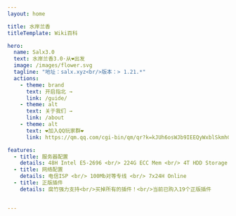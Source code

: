 ```yaml
---
layout: home

title: 水岸兰香
titleTemplate: Wiki百科

hero:
  name: Salx3.0
  text: 水岸兰香3.0·从❤️出发
  image: /images/flower.svg
  tagline: "地址：salx.xyz<br/>版本：> 1.21.*" 
  actions:
    - theme: brand
      text: 开启指北 →  
      link: /guide/
    - theme: alt
      text: 关于我们 →  
      link: /about
    - theme: alt
      text: ❤️加入QQ玩家群❤️
      link: https://qm.qq.com/cgi-bin/qm/qr?k=kJUh6osWJb9IEEQyWxblSkmhGkjN1AFD&jump_from=webapi&authKey=i3hs9CVkNwKa2G1n8RRu1Ds7OvXDMaXvn3p1X0MlannMk9GVUDEVgMframpQSXmN

features:
  - title: 服务器配置
    details: 48H Intel E5-2696 <br/> 224G ECC Mem <br/> 4T HDD Storage <br/> 确保流畅的游戏体验和稳定的性能。
  - title: 网络配置
    details: 电信ISP <br/> 100Mb对等专线 <br/> 7x24H Online
  - title: 正版插件
    details: 腐竹强力支持<br/>买掉所有的插件！<br/>当前已购入19个正版插件


---
```

<style module>
  :root {
    /* --vp-home-hero-name-color: #ee90b2; */
    --vp-home-hero-name-color: #transparent;
    --vp-home-hero-name-background: -webkit-linear-gradient(120deg, #e6cff1 30%, #ee90b2);
    --vp-home-hero-image-background-image: linear-gradient(-45deg, #e6cff1 50%, #47caff 50%);
  }
  :root {
    --vp-home-hero-name-color: transparent;
    --vp-home-hero-name-background: -webkit-linear-gradient(120deg, #e6cff1 30%, #ee90b2);

    --vp-home-hero-image-background-image: linear-gradient(-45deg, #1ea9db 50%, #e6cff1 50%);
    --vp-home-hero-image-filter: blur(40px);
  }

  @media (min-width: 640px) {
    :root {
      --vp-home-hero-image-filter: blur(56px);
    }
  }

  @media (min-width: 960px) {
    :root {
      --vp-home-hero-image-filter: blur(72px);
    }
  }
</style>


<!-- npm run dev 启动脚本 -->